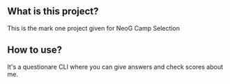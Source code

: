 ## What is this project?

This is the mark one project given for NeoG Camp Selection

## How to use?

It's a questionare CLI where you can give answers and check scores about me.
